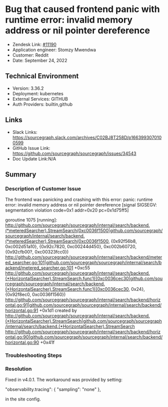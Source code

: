 # Bug that caused frontend panic with runtime error: invalid memory address or nil pointer dereference <!-- Ticket Title  Hint: include keywords to make it searchable -->

- Zendesk Link: [#11190](https://sourcegraph.zendesk.com/agent/tickets/11190)
- Application engineer: Stomzy Mwendwa
- Customer: Reddit <!-- Redact if this contains personally identifying information -->
- Date: September 24, 2022

<!-- Data populated from integration, speak to Ben Gordon or Michael Bali if not working -->
<!-- During Internal team trial, fill missing data manually (we are waiting for all data to sync) -->

## Technical Environment
- Version: 3.36.2​
- Deployment: kubernetes
- External Services: GITHUB
- Auth Providers: builtin,github


## Links
<!-- Data for application engineer manual entry -->
- Slack Links: https://sourcegraph.slack.com/archives/C02BJ8T258D/p1663993070100599 
- GitHub Issue Link: https://github.com/sourcegraph/sourcegraph/issues/34543 
- Doc Update Link:N/A

## Summary
### Description of Customer Issue
The frontend was panicking and crashing with this error:
panic: runtime error: invalid memory address or nil pointer dereference
[signal SIGSEGV: segmentation violation code=0x1 addr=0x20 pc=0x1d75ff5]

goroutine 1075 [running]:
<http://github.com/sourcegraph/sourcegraph/internal/search/backend.(*meteredSearcher).StreamSearch(0xc0036f1500|github.com/sourcegraph/sourcegraph/internal/search/backend.(*meteredSearcher).StreamSearch(0xc0036f1500>, {0x92f56b8, 0xc002d51a10}, {0x92c7820, 0xc00244d450}, 0xc002b60720, {0x92cfb00?, 0xc00323fcc0})
 <http://github.com/sourcegraph/sourcegraph/internal/search/backend/metered_searcher.go:101|github.com/sourcegraph/sourcegraph/internal/search/backend/metered_searcher.go:101> +0xc55
<http://github.com/sourcegraph/sourcegraph/internal/search/backend.(*HorizontalSearcher).StreamSearch.func1({0xc0036cec30|github.com/sourcegraph/sourcegraph/internal/search/backend.(*HorizontalSearcher).StreamSearch.func1({0xc0036cec30>, 0x24}, {0x92f8ec0, 0xc0036f1560})
 <http://github.com/sourcegraph/sourcegraph/internal/search/backend/horizontal.go:91|github.com/sourcegraph/sourcegraph/internal/search/backend/horizontal.go:91> +0x1d1
created by <http://github.com/sourcegraph/sourcegraph/internal/search/backend.(*HorizontalSearcher).StreamSearch|github.com/sourcegraph/sourcegraph/internal/search/backend.(*HorizontalSearcher).StreamSearch>
 <http://github.com/sourcegraph/sourcegraph/internal/search/backend/horizontal.go:90|github.com/sourcegraph/sourcegraph/internal/search/backend/horizontal.go:90> +0x41f

### Troubleshooting Steps

### Resolution
Fixed in v4.0.1. 
The workaround was provided by setting:

"observability.tracing": {
    "sampling": "none"
  },  

in the site config.
